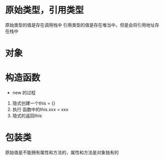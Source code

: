 # 原始类型，引用类型
原始类型的值是存在调用栈中
引用类型的值是存在堆当中，但是会将引用地址存在栈中


# 对象



# 构造函数
- new 的过程
1. 隐式创建一个this = {}
2. 执行 函数中的this.xxx = xxx 
3. 隐式的返回this



# 包装类
原始值是不能拥有属性和方法的，属性和方法是对象独有的